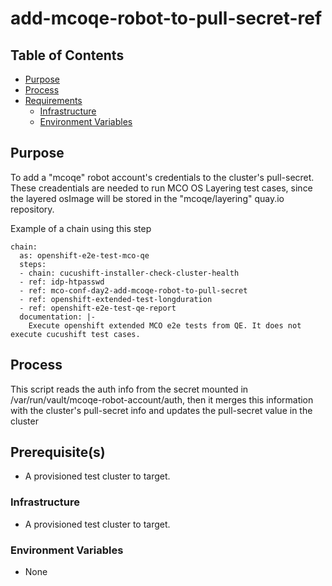 # add-mcoqe-robot-to-pull-secret-ref<!-- omit from toc -->

## Table of Contents<!-- omit from toc -->
- [Purpose](#purpose)
- [Process](#process)
- [Requirements](#requirements)
  - [Infrastructure](#infrastructure)
  - [Environment Variables](#environment-variables)

## Purpose

To add a "mcoqe" robot account's credentials to the cluster's pull-secret. These creadentials are needed to run MCO OS Layering test cases, since the layered osImage will be stored in the "mcoqe/layering" quay.io repository.

Example of a chain using this step

```
chain:
  as: openshift-e2e-test-mco-qe
  steps:
  - chain: cucushift-installer-check-cluster-health
  - ref: idp-htpasswd
  - ref: mco-conf-day2-add-mcoqe-robot-to-pull-secret
  - ref: openshift-extended-test-longduration
  - ref: openshift-e2e-test-qe-report
  documentation: |-
    Execute openshift extended MCO e2e tests from QE. It does not execute cucushift test cases.
```

## Process

This script reads the auth info from the secret mounted in /var/run/vault/mcoqe-robot-account/auth, then it merges this information with the cluster's pull-secret info and updates the pull-secret value in the cluster

## Prerequisite(s)

- A provisioned test cluster to target.

### Infrastructure

- A provisioned test cluster to target.

### Environment Variables

- None
